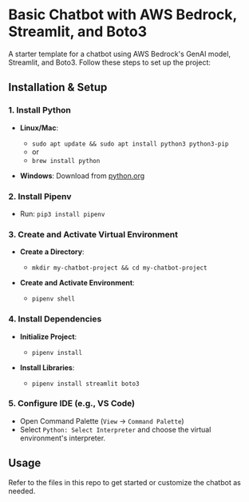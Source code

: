 # Basic Chatbot with AWS Bedrock, Streamlit, and Boto3

A starter template for a chatbot using AWS Bedrock's GenAI model, Streamlit, and Boto3. Follow these steps to set up the project:

## Installation & Setup

### 1. Install Python

- **Linux/Mac**:
  - `sudo apt update && sudo apt install python3 python3-pip`
  - or
  - `brew install python`

- **Windows**: Download from [python.org](https://www.python.org/)

### 2. Install Pipenv

- Run: `pip3 install pipenv`

### 3. Create and Activate Virtual Environment

- **Create a Directory**: 
  - `mkdir my-chatbot-project && cd my-chatbot-project`
  
- **Create and Activate Environment**: 
  - `pipenv shell`

### 4. Install Dependencies

- **Initialize Project**: 
  - `pipenv install`
  
- **Install Libraries**: 
  - `pipenv install streamlit boto3`

### 5. Configure IDE (e.g., VS Code)

- Open Command Palette (`View` -> `Command Palette`)
- Select `Python: Select Interpreter` and choose the virtual environment's interpreter.

## Usage

Refer to the files in this repo to get started or customize the chatbot as needed.
